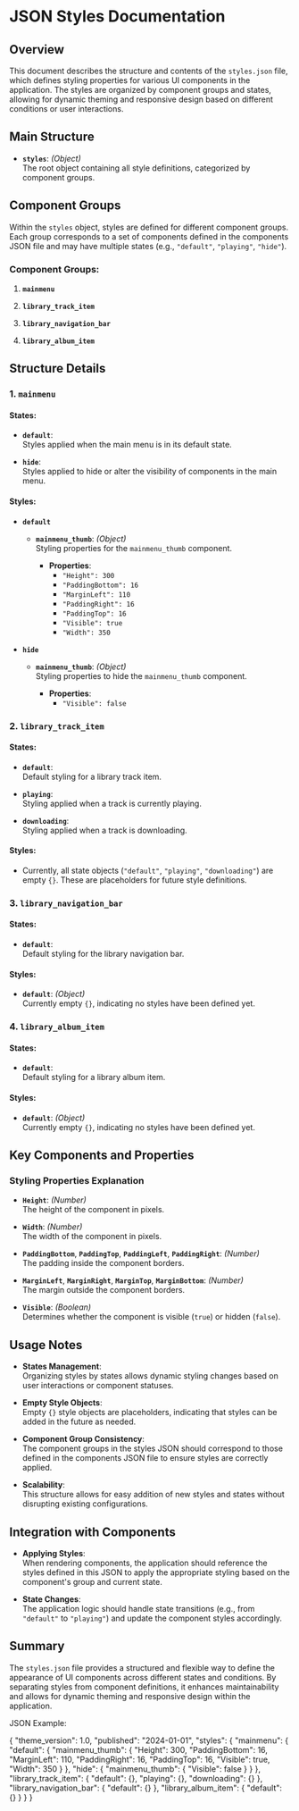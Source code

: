 # JSON Styles Documentation

## Overview

This document describes the structure and contents of the `styles.json` file, which defines styling properties for various UI components in the application. The styles are organized by component groups and states, allowing for dynamic theming and responsive design based on different conditions or user interactions.



## Main Structure

- **`styles`**: *(Object)*  
  The root object containing all style definitions, categorized by component groups.



## Component Groups

Within the `styles` object, styles are defined for different component groups. Each group corresponds to a set of components defined in the components JSON file and may have multiple states (e.g., `"default"`, `"playing"`, `"hide"`).

### Component Groups:

1. **`mainmenu`**

2. **`library_track_item`**

3. **`library_navigation_bar`**

4. **`library_album_item`**



## Structure Details

### 1. `mainmenu`

#### States:

- **`default`**:  
  Styles applied when the main menu is in its default state.

- **`hide`**:  
  Styles applied to hide or alter the visibility of components in the main menu.

#### Styles:

- **`default`**

  - **`mainmenu_thumb`**: *(Object)*  
    Styling properties for the `mainmenu_thumb` component.

    - **Properties**:
      - `"Height": 300`
      - `"PaddingBottom": 16`
      - `"MarginLeft": 110`
      - `"PaddingRight": 16`
      - `"PaddingTop": 16`
      - `"Visible": true`
      - `"Width": 350`

- **`hide`**

  - **`mainmenu_thumb`**: *(Object)*  
    Styling properties to hide the `mainmenu_thumb` component.

    - **Properties**:
      - `"Visible": false`

### 2. `library_track_item`

#### States:

- **`default`**:  
  Default styling for a library track item.

- **`playing`**:  
  Styling applied when a track is currently playing.

- **`downloading`**:  
  Styling applied when a track is downloading.

#### Styles:

- Currently, all state objects (`"default"`, `"playing"`, `"downloading"`) are empty `{}`. These are placeholders for future style definitions.

### 3. `library_navigation_bar`

#### States:

- **`default`**:  
  Default styling for the library navigation bar.

#### Styles:

- **`default`**: *(Object)*  
  Currently empty `{}`, indicating no styles have been defined yet.

### 4. `library_album_item`

#### States:

- **`default`**:  
  Default styling for a library album item.

#### Styles:

- **`default`**: *(Object)*  
  Currently empty `{}`, indicating no styles have been defined yet.



## Key Components and Properties

### Styling Properties Explanation

- **`Height`**: *(Number)*  
  The height of the component in pixels.

- **`Width`**: *(Number)*  
  The width of the component in pixels.

- **`PaddingBottom`**, **`PaddingTop`**, **`PaddingLeft`**, **`PaddingRight`**: *(Number)*  
  The padding inside the component borders.

- **`MarginLeft`**, **`MarginRight`**, **`MarginTop`**, **`MarginBottom`**: *(Number)*  
  The margin outside the component borders.

- **`Visible`**: *(Boolean)*  
  Determines whether the component is visible (`true`) or hidden (`false`).



## Usage Notes

- **States Management**:  
  Organizing styles by states allows dynamic styling changes based on user interactions or component statuses.

- **Empty Style Objects**:  
  Empty `{}` style objects are placeholders, indicating that styles can be added in the future as needed.

- **Component Group Consistency**:  
  The component groups in the styles JSON should correspond to those defined in the components JSON file to ensure styles are correctly applied.

- **Scalability**:  
  This structure allows for easy addition of new styles and states without disrupting existing configurations.



## Integration with Components

- **Applying Styles**:  
  When rendering components, the application should reference the styles defined in this JSON to apply the appropriate styling based on the component's group and current state.

- **State Changes**:  
  The application logic should handle state transitions (e.g., from `"default"` to `"playing"`) and update the component styles accordingly.



## Summary

The `styles.json` file provides a structured and flexible way to define the appearance of UI components across different states and conditions. By separating styles from component definitions, it enhances maintainability and allows for dynamic theming and responsive design within the application.



JSON Example:


{
  "theme_version": 1.0,
  "published": "2024-01-01",
  "styles": {
    "mainmenu": {
      "default": {
        "mainmenu_thumb": {
          "Height": 300,
          "PaddingBottom": 16,
          "MarginLeft": 110,
          "PaddingRight": 16,
          "PaddingTop": 16,
          "Visible": true,
          "Width": 350
        }
      },
      "hide": {
        "mainmenu_thumb": {
          "Visible": false
        }
      }
    },
    "library_track_item": {
      "default": {},
      "playing": {},
      "downloading": {}
    },
    "library_navigation_bar": {
      "default": {}
    },
    "library_album_item": {
      "default": {}
    }
  }
}